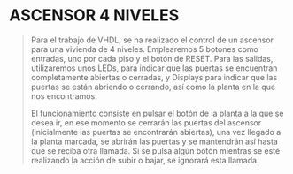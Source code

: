# ASCENSOR 4 NIVELES 
> Para el trabajo de VHDL, se ha realizado el control de un ascensor para una vivienda de 4 niveles. Emplearemos 5 botones como entradas, uno por cada piso y el botón de RESET. Para las salidas, utilizaremos unos LEDs, para indicar que las puertas se encuentran completamente abiertas o cerradas, y Displays para indicar que las puertas se están abriendo o cerrando, así como la planta en la que nos encontramos.
> 
> El funcionamiento consiste en pulsar el botón de la planta a la que se desea ir, en ese momento se cerrarán las puertas del ascensor (inicialmente las puertas se encontrarán abiertas), una vez llegado a la planta marcada, se abrirán las puertas y se mantendrán así hasta que se reciba otra llamada. Si se pulsa algún botón mientras se esté realizando la acción de subir o bajar, se ignorará esta llamada.
